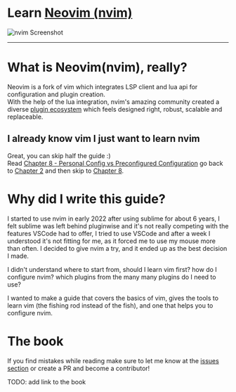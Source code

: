# Learn [Neovim (nvim)](https://github.com/neovim/neovim)

![nvim Screenshot](./media/preview.png)

---

# What is Neovim(nvim), really?
Neovim is a fork of vim which integrates LSP client and lua api for configuration and plugin creation. \
With the help of the lua integration, nvim's amazing community created a diverse [plugin ecosystem](https://github.com/rockerBOO/awesome-neovim) which feels designed right, robust, scalable and replaceable.

## I already know vim I just want to learn nvim
Great, you can skip half the guide :) \
Read [Chapter 8 - Personal Config vs Preconfigured Configuration](./chapters/08-advanced-config.md) go back to [Chapter 2](./chapters/02-basic-config.md) and then skip to [Chapter 8](./chapters/08-advanced-config.md).

# Why did I write this guide?
I started to use nvim in early 2022 after using sublime for about 6 years, I felt sublime was left behind pluginwise and it's not really competing with the features VSCode had to offer, I tried to use VSCode and after a week I understood it's not fitting for me, as it forced me to use my mouse more than often. I decided to give nvim a try, and it ended up as the best decision I made.

I didn't understand where to start from, should I learn vim first? how do I configure nvim? which plugins from the many many plugins do I need to use?

I wanted to make a guide that covers the basics of vim, gives the tools to learn vim (the fishing rod instead of the fish), and one that helps you to configure nvim.

# The book
If you find mistakes while reading make sure to let me know at the [issues section](https://github.com/ofirgall/learn-nvim/issues) or create a PR and become a contributor!

TODO: add link to the book
